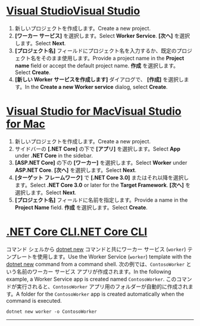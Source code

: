 # <a name="visual-studio"></a>[<span data-ttu-id="66eb2-101">Visual Studio</span><span class="sxs-lookup"><span data-stu-id="66eb2-101">Visual Studio</span></span>](#tab/visual-studio)

1. <span data-ttu-id="66eb2-102">新しいプロジェクトを作成します。</span><span class="sxs-lookup"><span data-stu-id="66eb2-102">Create a new project.</span></span>
1. <span data-ttu-id="66eb2-103">**[ワーカー サービス]** を選択します。</span><span class="sxs-lookup"><span data-stu-id="66eb2-103">Select **Worker Service**.</span></span> <span data-ttu-id="66eb2-104">**[次へ]** を選択します。</span><span class="sxs-lookup"><span data-stu-id="66eb2-104">Select **Next**.</span></span>
1. <span data-ttu-id="66eb2-105">**[プロジェクト名]** フィールドにプロジェクト名を入力するか、既定のプロジェクト名をそのまま使用します。</span><span class="sxs-lookup"><span data-stu-id="66eb2-105">Provide a project name in the **Project name** field or accept the default project name.</span></span> <span data-ttu-id="66eb2-106">**作成** を選択します。</span><span class="sxs-lookup"><span data-stu-id="66eb2-106">Select **Create**.</span></span>
1. <span data-ttu-id="66eb2-107">**[新しい Worker サービスを作成します]** ダイアログで、 **[作成]** を選択します。</span><span class="sxs-lookup"><span data-stu-id="66eb2-107">In the **Create a new Worker service** dialog, select **Create**.</span></span>

# <a name="visual-studio-for-mac"></a>[<span data-ttu-id="66eb2-108">Visual Studio for Mac</span><span class="sxs-lookup"><span data-stu-id="66eb2-108">Visual Studio for Mac</span></span>](#tab/visual-studio-mac)

1. <span data-ttu-id="66eb2-109">新しいプロジェクトを作成します。</span><span class="sxs-lookup"><span data-stu-id="66eb2-109">Create a new project.</span></span>
1. <span data-ttu-id="66eb2-110">サイドバーの **[.NET Core]** の下で **[アプリ]** を選択します。</span><span class="sxs-lookup"><span data-stu-id="66eb2-110">Select **App** under **.NET Core** in the sidebar.</span></span>
1. <span data-ttu-id="66eb2-111">**[ASP.NET Core]** の下の **[ワーカー]** を選択します。</span><span class="sxs-lookup"><span data-stu-id="66eb2-111">Select **Worker** under **ASP.NET Core**.</span></span> <span data-ttu-id="66eb2-112">**[次へ]** を選択します。</span><span class="sxs-lookup"><span data-stu-id="66eb2-112">Select **Next**.</span></span>
1. <span data-ttu-id="66eb2-113">**[ターゲット フレームワーク]** で **[.NET Core 3.0]** またはそれ以降を選択します。</span><span class="sxs-lookup"><span data-stu-id="66eb2-113">Select **.NET Core 3.0** or later for the **Target Framework**.</span></span> <span data-ttu-id="66eb2-114">**[次へ]** を選択します。</span><span class="sxs-lookup"><span data-stu-id="66eb2-114">Select **Next**.</span></span>
1. <span data-ttu-id="66eb2-115">**[プロジェクト名]** フィールドに名前を指定します。</span><span class="sxs-lookup"><span data-stu-id="66eb2-115">Provide a name in the **Project Name** field.</span></span> <span data-ttu-id="66eb2-116">**作成** を選択します。</span><span class="sxs-lookup"><span data-stu-id="66eb2-116">Select **Create**.</span></span>

# <a name="net-core-cli"></a>[<span data-ttu-id="66eb2-117">.NET Core CLI</span><span class="sxs-lookup"><span data-stu-id="66eb2-117">.NET Core CLI</span></span>](#tab/netcore-cli)

<span data-ttu-id="66eb2-118">コマンド シェルから [dotnet new](/dotnet/core/tools/dotnet-new) コマンドと共にワーカー サービス (`worker`) テンプレートを使用します。</span><span class="sxs-lookup"><span data-stu-id="66eb2-118">Use the Worker Service (`worker`) template with the [dotnet new](/dotnet/core/tools/dotnet-new) command from a command shell.</span></span> <span data-ttu-id="66eb2-119">次の例では、`ContosoWorker` という名前のワーカー サービス アプリが作成されます。</span><span class="sxs-lookup"><span data-stu-id="66eb2-119">In the following example, a Worker Service app is created named `ContosoWorker`.</span></span> <span data-ttu-id="66eb2-120">このコマンドが実行されると、`ContosoWorker` アプリ用のフォルダーが自動的に作成されます。</span><span class="sxs-lookup"><span data-stu-id="66eb2-120">A folder for the `ContosoWorker` app is created automatically when the command is executed.</span></span>

```dotnetcli
dotnet new worker -o ContosoWorker
```

---
